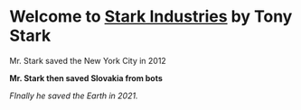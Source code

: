 <h1> Welcome to <a href="">Stark Industries</a> by Tony Stark</h1>
<p>Mr. Stark saved the New York City in 2012</p>

<b>Mr. Stark then saved Slovakia from bots</b>

<i>FInally he saved the Earth in 2021.</i>
